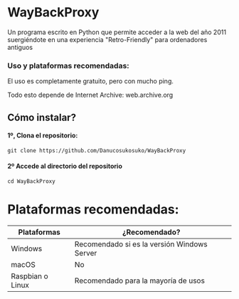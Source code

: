 # WayBackProxy
Un programa escrito en Python que permite acceder a la web del año 2011 suergiéndote en una experiencia "Retro-Friendly" para ordenadores antiguos

### Uso y plataformas recomendadas:
El uso es completamente gratuito, pero con mucho ping.

Todo esto depende de Internet Archive: web.archive.org

## Cómo instalar?

#### 1º, Clona el repositorio:
` git clone https://github.com/Danucosukosuko/WayBackProxy `

#### 2º Accede al directorio del repositorio

` cd WayBackProxy `

# Plataformas recomendadas:

| Plataformas  |         ¿Recomendado?|
|--------------|--------------|
| Windows             | Recomendado si es la versión Windows Server  |
| macOS                | No                                          |
| Raspbian o Linux     | Recomendado para la mayoría de usos         |
